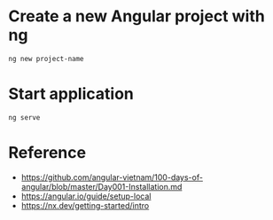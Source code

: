 # Create a new Angular project with ng

`ng new project-name`

# Start application

`ng serve`


# Reference
- https://github.com/angular-vietnam/100-days-of-angular/blob/master/Day001-Installation.md
- https://angular.io/guide/setup-local
- https://nx.dev/getting-started/intro